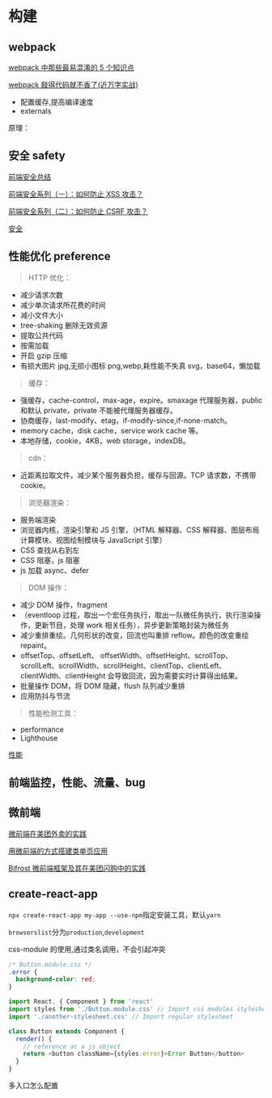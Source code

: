 # 构建

## webpack

[webpack 中那些最易混淆的 5 个知识点](https://juejin.cn/post/6844904007362674701#heading-15)

[webpack 敲得代码就不香了(近万字实战)](https://juejin.cn/post/6844904031240863758#heading-30)

- 配置缓存,提高编译速度
- externals

原理：

## 安全 safety

[前端安全总结](https://github.com/YvetteLau/Blog/tree/master/Security)

[前端安全系列（一）：如何防止 XSS 攻击？](https://tech.meituan.com/2018/09/27/fe-security.html)

[前端安全系列（二）：如何防止 CSRF 攻击？](https://tech.meituan.com/2018/10/11/fe-security-csrf.html)

[安全](https://yuchengkai.cn/docs/frontend/safety.html)

## 性能优化 preference

> HTTP 优化：

- 减少请求次数
- 减少单次请求所花费的时间
- 减小文件大小
- tree-shaking 删除无效资源
- 提取公共代码
- 按需加载
- 开启 gzip 压缩
- 有损大图片 jpg,无损小图标 png,webp,耗性能不失真 svg，base64，懒加载

> 缓存：

- 强缓存，cache-control，max-age，expire。smaxage 代理服务器，public 和默认 private，private 不能被代理服务器缓存。
- 协商缓存，last-modify、etag，if-modify-since,if-none-match。
- memory cache，disk cache，service work cache 等。
- 本地存储，cookie，4KB，web storage，indexDB。

> cdn：

- 近距离拉取文件，减少某个服务器负担，缓存与回源。TCP 请求数，不携带 cookie。

> 浏览器渲染：

- 服务端渲染
- 浏览器内核，渲染引擎和 JS 引擎，（HTML 解释器、CSS 解释器、图层布局计算模块、视图绘制模块与 JavaScript 引擎）
- CSS 查找从右到左
- CSS 阻塞，js 阻塞
- js 加载 async、defer

> DOM 操作：

- 减少 DOM 操作，fragment
- （eventloop 过程，取出一个宏任务执行，取出一队微任务执行，执行渲染操作，更新节目，处理 work 相关任务），异步更新策略封装为微任务
- 减少重排重绘。几何形状的改变，回流也叫重排 reflow。颜色的改变重绘 repaint。
- offsetTop、offsetLeft、 offsetWidth、offsetHeight、scrollTop、scrollLeft、scrollWidth、scrollHeight、clientTop、clientLeft、clientWidth、clientHeight 会导致回流，因为需要实时计算得出结果。
- 批量操作 DOM，将 DOM 隐藏，flush 队列减少重排
- 应用防抖与节流

> 性能检测工具：

- performance
- Lighthouse

[性能](https://yuchengkai.cn/docs/frontend/performance.html)

## 前端监控，性能、流量、bug

## 微前端

[微前端在美团外卖的实践](https://juejin.im/post/6844904073972432903#heading-6)

[用微前端的方式搭建类单页应用](https://juejin.im/post/6844903671969349645#heading-2)

[Bifrost 微前端框架及其在美团闪购中的实践](https://tech.meituan.com/2019/12/26/meituan-bifrost.html)

## create-react-app

`npx create-react-app my-app --use-npm`指定安装工具，默认`yarn`

`browserslist`分为`production`,`development`

css-module 的使用,通过类名调用，不会引起冲突

```css
/* Button.module.css */
.error {
  background-color: red;
}
```

```js
import React, { Component } from 'react'
import styles from './Button.module.css' // Import css modules stylesheet as styles
import './another-stylesheet.css' // Import regular stylesheet

class Button extends Component {
  render() {
    // reference as a js object
    return <button className={styles.error}>Error Button</button>
  }
}
```

多入口怎么配置
